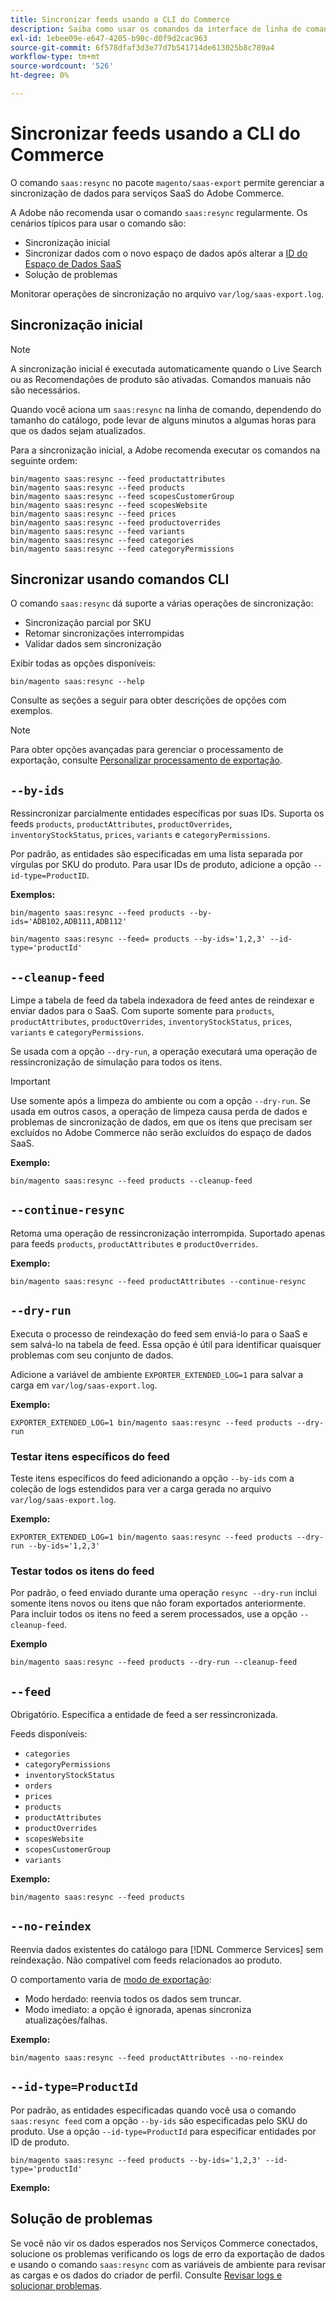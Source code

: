 ```yaml
---
title: Sincronizar feeds usando a CLI do Commerce
description: Saiba como usar os comandos da interface de linha de comando para gerenciar feeds e processos do  [!DNL data export extension] para serviços SaaS do Adobe Commerce.
exl-id: 1ebee09e-e647-4205-b90c-d0f9d2cac963
source-git-commit: 6f578dfaf3d3e77d7b541714de613025b8c789a4
workflow-type: tm+mt
source-wordcount: '526'
ht-degree: 0%

---
```


# Sincronizar feeds usando a CLI do Commerce

O comando `saas:resync` no pacote `magento/saas-export` permite gerenciar a sincronização de dados para serviços SaaS do Adobe Commerce.

A Adobe não recomenda usar o comando `saas:resync` regularmente. Os cenários típicos para usar o comando são:

- Sincronização inicial
- Sincronizar dados com o novo espaço de dados após alterar a [ID do Espaço de Dados SaaS](https://experienceleague.adobe.com/en/docs/commerce-admin/config/services/saas)
- Solução de problemas

Monitorar operações de sincronização no arquivo `var/log/saas-export.log`.

## Sincronização inicial

>[!NOTE]
>
>A sincronização inicial é executada automaticamente quando o Live Search ou as Recomendações de produto são ativadas. Comandos manuais não são necessários.

Quando você aciona um `saas:resync` na linha de comando, dependendo do tamanho do catálogo, pode levar de alguns minutos a algumas horas para que os dados sejam atualizados.

Para a sincronização inicial, a Adobe recomenda executar os comandos na seguinte ordem:

```shell
bin/magento saas:resync --feed productattributes
bin/magento saas:resync --feed products
bin/magento saas:resync --feed scopesCustomerGroup
bin/magento saas:resync --feed scopesWebsite
bin/magento saas:resync --feed prices
bin/magento saas:resync --feed productoverrides
bin/magento saas:resync --feed variants
bin/magento saas:resync --feed categories
bin/magento saas:resync --feed categoryPermissions
```

## Sincronizar usando comandos CLI

O comando `saas:resync` dá suporte a várias operações de sincronização:

- Sincronização parcial por SKU
- Retomar sincronizações interrompidas
- Validar dados sem sincronização

Exibir todas as opções disponíveis:

```shell
bin/magento saas:resync --help
```

Consulte as seções a seguir para obter descrições de opções com exemplos.


>[!NOTE]
>
>Para obter opções avançadas para gerenciar o processamento de exportação, consulte [Personalizar processamento de exportação](customize-export-processing.md).

## `--by-ids`

Ressincronizar parcialmente entidades específicas por suas IDs. Suporta os feeds `products`, `productAttributes`, `productOverrides`, `inventoryStockStatus`, `prices`, `variants` e `categoryPermissions`.

Por padrão, as entidades são especificadas em uma lista separada por vírgulas por SKU do produto. Para usar IDs de produto, adicione a opção `--id-type=ProductID`.

**Exemplos:**

```shell
bin/magento saas:resync --feed products --by-ids='ADB102,ADB111,ADB112'

bin/magento saas:resync --feed= products --by-ids='1,2,3' --id-type='productId'
```


## `--cleanup-feed`

Limpe a tabela de feed da tabela indexadora de feed antes de reindexar e enviar dados para o SaaS. Com suporte somente para `products`, `productAttributes`, `productOverrides`, `inventoryStockStatus`, `prices`, `variants` e `categoryPermissions`.

Se usada com a opção `--dry-run`, a operação executará uma operação de ressincronização de simulação para todos os itens.

>[!IMPORTANT]
>
>Use somente após a limpeza do ambiente ou com a opção `--dry-run`. Se usada em outros casos, a operação de limpeza causa perda de dados e problemas de sincronização de dados, em que os itens que precisam ser excluídos no Adobe Commerce não serão excluídos do espaço de dados SaaS.

**Exemplo:**

```shell
bin/magento saas:resync --feed products --cleanup-feed
```

## `--continue-resync`

Retoma uma operação de ressincronização interrompida. Suportado apenas para feeds `products`, `productAttributes` e `productOverrides`.

**Exemplo:**

```shell
bin/magento saas:resync --feed productAttributes --continue-resync
```

## `--dry-run`

Executa o processo de reindexação do feed sem enviá-lo para o SaaS e sem salvá-lo na tabela de feed. Essa opção é útil para identificar quaisquer problemas com seu conjunto de dados.

Adicione a variável de ambiente `EXPORTER_EXTENDED_LOG=1` para salvar a carga em `var/log/saas-export.log`.

**Exemplo:**

```shell
EXPORTER_EXTENDED_LOG=1 bin/magento saas:resync --feed products --dry-run
```

### Testar itens específicos do feed

Teste itens específicos do feed adicionando a opção `--by-ids` com a coleção de logs estendidos para ver a carga gerada no arquivo `var/log/saas-export.log`.

**Exemplo:**

```shell
EXPORTER_EXTENDED_LOG=1 bin/magento saas:resync --feed products --dry-run --by-ids='1,2,3'
```

### Testar todos os itens do feed

Por padrão, o feed enviado durante uma operação `resync --dry-run` inclui somente itens novos ou itens que não foram exportados anteriormente. Para incluir todos os itens no feed a serem processados, use a opção `--cleanup-feed`.

**Exemplo**

```shell
bin/magento saas:resync --feed products --dry-run --cleanup-feed
```

## `--feed`

Obrigatório. Especifica a entidade de feed a ser ressincronizada.

Feeds disponíveis:

- `categories`
- `categoryPermissions`
- `inventoryStockStatus`
- `orders`
- `prices`
- `products`
- `productAttributes`
- `productOverrides`
- `scopesWebsite`
- `scopesCustomerGroup`
- `variants`

**Exemplo:**

```shell
bin/magento saas:resync --feed products
```

## `--no-reindex`

Reenvia dados existentes do catálogo para [!DNL Commerce Services] sem reindexação. Não compatível com feeds relacionados ao produto.

O comportamento varia de [modo de exportação](data-synchronization.md#synchronization-modes):

- Modo herdado: reenvia todos os dados sem truncar.
- Modo imediato: a opção é ignorada, apenas sincroniza atualizações/falhas.

**Exemplo:**

```shell
bin/magento saas:resync --feed productAttributes --no-reindex
```

## `--id-type=ProductId`

Por padrão, as entidades especificadas quando você usa o comando `saas:resync feed` com a opção `--by-ids` são especificadas pelo SKU do produto. Use a opção `--id-type=ProductId` para especificar entidades por ID de produto.

```shell
bin/magento saas:resync --feed products --by-ids='1,2,3' --id-type='productId'
```

**Exemplo:**

## Solução de problemas

Se você não vir os dados esperados nos Serviços Commerce conectados, solucione os problemas verificando os logs de erro da exportação de dados e usando o comando `saas:resync` com as variáveis de ambiente para revisar as cargas e os dados do criador de perfil. Consulte [Revisar logs e solucionar problemas](troubleshooting-logging.md).
